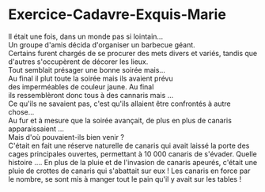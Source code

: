 # Exercice-Cadavre-Exquis-Marie
Il était une fois, dans un monde pas si lointain...  
Un groupe d'amis décida d'organiser un barbecue géant.  
Certains furent chargés de se procurer des mets divers et variés, tandis que d'autres s'occupèrent de décorer les lieux.   
Tout semblait présager une bonne soirée mais...  
Au final il plut toute la soirée mais ils avaient prévu  
des imperméables de couleur jaune. Au final  
ils ressemblèront donc tous à des cannaris mais ...  
Ce qu'ils ne savaient pas, c'est qu'ils allaient être confrontés à autre chose...  
Au fur et à mesure que la soirée avançait, de plus en plus de canaris apparaissaient ...  
Mais d'où pouvaient-ils bien venir ?  
C'était en fait une réserve naturelle de canaris qui avait laissé la porte des cages principales ouvertes, permettant à 10 000 canaris de s'évader. 
Quelle histoire ....
En plus de la pluie et de l'invasion de canaris apeurés, c'était une pluie de crottes de canaris qui s'abattait sur eux ! Les canaris en force par le nombre, se sont mis à manger tout le pain qu'il y avait sur les tables !
